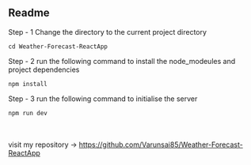 ## Readme
Step - 1
Change the directory to the current project directory
```
cd Weather-Forecast-ReactApp
```
Step - 2
run the following command to install the node_modeules and project dependencies
```
npm install
```
Step - 3
run the following command to initialise the server
```
npm run dev
```
\
\
visit my repository -> https://github.com/Varunsai85/Weather-Forecast-ReactApp
